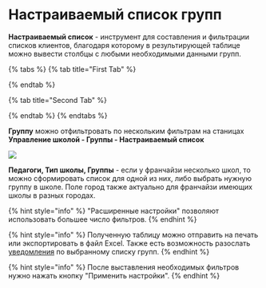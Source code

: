 # Настраиваемый список групп

**Настраиваемый список** - инструмент для составления и фильтрации списков клиентов, благодаря которому в результирующей таблице можно вывести столбцы с любыми необходимыми данными групп.&#x20;

{% tabs %}
{% tab title="First Tab" %}

{% endtab %}

{% tab title="Second Tab" %}

{% endtab %}
{% endtabs %}



**Группу** можно отфильтровать по нескольким фильтрам на станицах **Управление школой - Группы - Настраиваемый список**

![](../../../.gitbook/assets/Screenshot\_326.png)







**Педагоги, Тип школы, Группы** - если у франчайзи несколько школ, то можно сформировать список для одной из них, либо выбрать нужную группу в школе. Поле город также актуально для франчайзи имеющих школы в разных городах.

{% hint style="info" %}
"Расширенные настройки"  позволяют использовать большее число фильтров.&#x20;
{% endhint %}

{% hint style="info" %}
Полученную таблицу можно отправить на печать или экспортировать в файл Excel. Также есть возможность разослать [уведомления](broken-reference) по выбранному списку групп.
{% endhint %}

{% hint style="info" %}
После выставления необходимых фильтров нужно нажать кнопку "Применить настройки".
{% endhint %}
